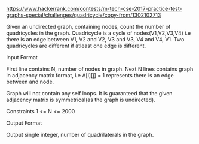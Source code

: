 https://www.hackerrank.com/contests/m-tech-cse-2017-practice-test-graphs-special/challenges/quadricycle/copy-from/1302102713

Given an undirected graph, containing  nodes, count the number of quadricycles in the graph. Quadricycle is a cycle of  nodes(V1,V2,V3,V4) i.e there is an edge between V1, V2 and V2, V3 and V3, V4 and V4, V1. Two quadricycles are different if atleast one edge is different.

Input Format

First line contains N, number of nodes in graph. Next N lines contains graph in adjacency matrix format, i.e A[i][j] = 1 represents there is an edge between  and  node.

Graph will not contain any self loops. It is guaranteed that the given adjacency matrix is symmetrical(as the graph is undirected).

Constraints
1 <= N <= 2000

Output Format

Output single integer, number of quadrilaterals in the graph.
